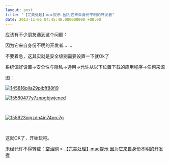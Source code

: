 ```yaml
---
layout: post
title: "【完美处理】mac提示 因为它来自身份不明的开发者"
date: 2013-11-05 04:45:48.000000000 +08:00
---
```


应该有不少朋友遇到这个问题：

因为它来自身份不明的开发者… …

不要着急，这其实就是安全级别需要设置一下就Ok了

系统偏好设置->安全性与隐私->通用->允许从以下位置下载的应用程序->任何来源

图：

[![145816pila29pibff88fi9](http://www.kongqia.com/wp-content/uploads/2013/11/145816pila29pibff88fi9-300x180.png)](http://www.kongqia.com/wp-content/uploads/2013/11/145816pila29pibff88fi9.png)

[![15560477y7znpgbjwjened](http://www.kongqia.com/wp-content/uploads/2013/11/15560477y7znpgbjwjened-300x237.jpg)](http://www.kongqia.com/wp-content/uploads/2013/11/15560477y7znpgbjwjened.jpg)

 

[![155623qigzdn4in74qrc7g](http://www.kongqia.com/wp-content/uploads/2013/11/155623qigzdn4in74qrc7g-300x272.jpg)](http://www.kongqia.com/wp-content/uploads/2013/11/155623qigzdn4in74qrc7g.jpg)

 

这就OK了，开始玩吧。

未经允许不得转载：[空洽网](http://kongqia.com) » [【完美处理】mac提示 因为它来自身份不明的开发者](http://kongqia.com/17927.html)


